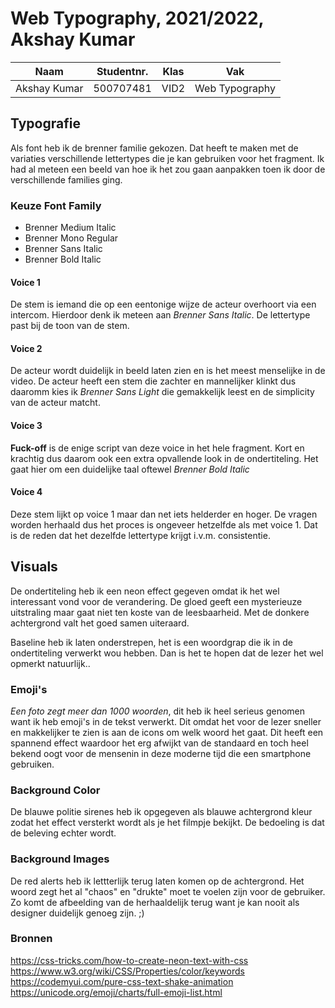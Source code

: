 # Web Typography, 2021/2022, Akshay Kumar

| Naam | Studentnr.       | Klas     | Vak     |
| ----------- | ----------- | -----------| -----------|
| Akshay Kumar     | 500707481       | VID2 | Web Typography |

## Typografie
Als font heb ik de brenner familie gekozen. Dat heeft te maken met de variaties verschillende lettertypes die je kan gebruiken voor het fragment. Ik had al meteen een beeld van hoe ik het zou gaan aanpakken toen ik door de verschillende families ging. 

### Keuze Font Family
* Brenner Medium Italic
* Brenner Mono Regular
* Brenner Sans Italic
* Brenner Bold Italic

#### Voice 1
De stem is iemand die op een eentonige wijze de acteur overhoort via een intercom. Hierdoor denk ik meteen aan *Brenner Sans Italic*. De lettertype past bij de toon van de stem.

#### Voice 2
De acteur wordt duidelijk in beeld laten zien en is het meest menselijke in de video. De acteur heeft een stem die zachter en mannelijker klinkt dus daaromm kies ik *Brenner Sans Light* die gemakkelijk leest en de simplicity van de acteur matcht. 

#### Voice 3 
**Fuck-off** is de enige script van deze voice in het hele fragment. Kort en krachtig dus daarom ook een extra opvallende look in de ondertiteling. Het gaat hier om een duidelijke taal oftewel *Brenner Bold Italic* 

#### Voice 4
Deze stem lijkt op voice 1 maar dan net iets helderder en hoger. De vragen worden herhaald dus het proces is ongeveer hetzelfde als met voice 1. Dat is de reden dat het dezelfde lettertype krijgt i.v.m. consistentie. 

## Visuals
De ondertiteling heb ik een neon effect gegeven omdat ik het wel interessant vond voor de verandering. De gloed geeft een mysterieuze uitstraling maar gaat niet ten koste van de leesbaarheid. Met de donkere achtergrond valt het goed samen uiteraard. 

Baseline heb ik laten onderstrepen, het is een woordgrap die ik in de ondertiteling verwerkt wou hebben. Dan is het te hopen dat de lezer het wel opmerkt natuurlijk..

### Emoji's
*Een foto zegt meer dan 1000 woorden*, dit heb ik heel serieus genomen want ik heb emoji's in de tekst verwerkt. Dit omdat het voor de lezer sneller en makkelijker te zien is aan de icons om welk woord het gaat. Dit heeft een spannend effect waardoor het erg afwijkt van de standaard en toch heel bekend oogt voor de mensenin in deze moderne tijd die een smartphone gebruiken.

### Background Color
De blauwe politie sirenes heb ik opgegeven als blauwe achtergrond kleur zodat het effect versterkt wordt als je het filmpje bekijkt. De bedoeling is dat de beleving echter wordt.

### Background Images
De red alerts heb ik lettterlijk terug laten komen op de achtergrond. Het woord zegt het al "chaos" en "drukte" moet te voelen zijn voor de gebruiker. Zo komt de afbeelding van de herhaaldelijk terug want je kan nooit als designer duidelijk genoeg zijn. ;)

### Bronnen
https://css-tricks.com/how-to-create-neon-text-with-css
https://www.w3.org/wiki/CSS/Properties/color/keywords
https://codemyui.com/pure-css-text-shake-animation
https://unicode.org/emoji/charts/full-emoji-list.html